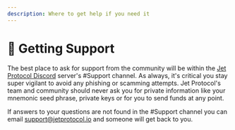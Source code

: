 ```yaml
---
description: Where to get help if you need it
---
```


# 🤝 Getting Support

The best place to ask for support from the community will be within the [Jet Protocol Discord](https://discord.gg/BsF3cEbdV9) server's #Support channel. As always, it's critical you stay super vigilant to avoid any phishing or scamming attempts. Jet Protocol's team and community should never ask you for private information like your mnemonic seed phrase, private keys or for you to send funds at any point.&#x20;

If answers to your questions are not found in the #Support channel you can email support@jetprotocol.io and someone will get back to you.&#x20;
